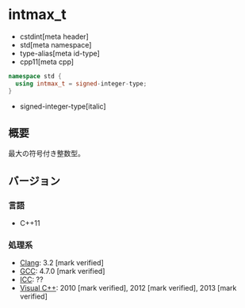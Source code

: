 # intmax_t
* cstdint[meta header]
* std[meta namespace]
* type-alias[meta id-type]
* cpp11[meta cpp]

```cpp
namespace std {
  using intmax_t = signed-integer-type;
}
```
* signed-integer-type[italic]

## 概要
最大の符号付き整数型。

## バージョン
### 言語
- C++11

### 処理系
- [Clang](/implementation.md#clang): 3.2 [mark verified]
- [GCC](/implementation.md#gcc): 4.7.0 [mark verified]
- [ICC](/implementation.md#icc): ??
- [Visual C++](/implementation.md#visual_cpp): 2010 [mark verified], 2012 [mark verified], 2013 [mark verified]

